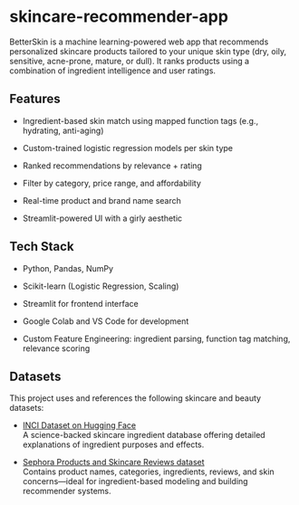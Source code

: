 # skincare-recommender-app
BetterSkin is a machine learning-powered web app that recommends personalized skincare products tailored to your unique skin type (dry, oily, sensitive, acne-prone, mature, or dull). It ranks products using a combination of ingredient intelligence and user ratings.
## Features
- Ingredient-based skin match using mapped function tags (e.g., hydrating, anti-aging)

- Custom-trained logistic regression models per skin type

- Ranked recommendations by relevance + rating

- Filter by category, price range, and affordability

- Real-time product and brand name search

- Streamlit-powered UI with a girly aesthetic

## Tech Stack
- Python, Pandas, NumPy

- Scikit-learn (Logistic Regression, Scaling)

- Streamlit for frontend interface

- Google Colab and VS Code for development

- Custom Feature Engineering: ingredient parsing, function tag matching, relevance scoring

## Datasets
This project uses and references the following skincare and beauty datasets:

- [INCI Dataset on Hugging Face](https://huggingface.co/datasets/yavuzyilmaz/cosmetic-ingredients)  
  A science-backed skincare ingredient database offering detailed explanations of ingredient purposes and effects.

- [Sephora Products and Skincare Reviews dataset](https://www.kaggle.com/datasets/nadyinky/sephora-products-and-skincare-reviews)  
  Contains product names, categories, ingredients, reviews, and skin concerns—ideal for ingredient-based modeling and building recommender systems.


